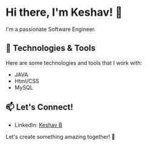 # Hi there, I'm Keshav! 👋

I'm a passionate Software Engineer. 
## 🔧 Technologies & Tools

Here are some technologies and tools that I work with:

- JAVA
- Html/CSS
- MySQL


## 📫 Let's Connect!

- LinkedIn: [Keshav B](https://www.linkedin.com/in/keshav-b-57825122b)


Let's create something amazing together! 🚀
